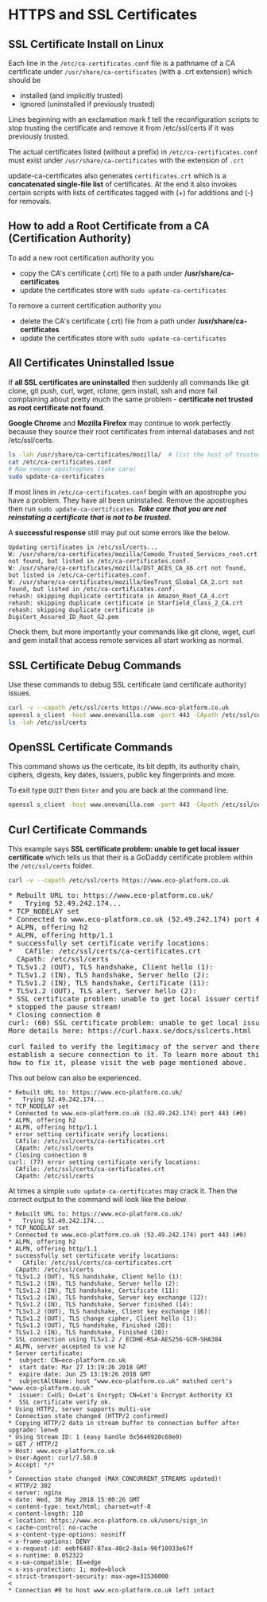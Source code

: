 
# HTTPS and SSL Certificates



## SSL Certificate Install on Linux

Each line in the `/etc/ca-certificates.conf` file is a pathname of a CA certificate under `/usr/share/ca-certificates` (with a .crt extension) which should be

- installed (and implicitly trusted)
- ignored (uninstalled if previously trusted)

Lines beginning with an exclamation mark **!** tell the reconfiguration scripts to stop trusting the certificate and remove it from /etc/ssl/certs if it was previously trusted.

The actual certificates listed (without a prefix) in `/etc/ca-certificates.conf` must exist under `/usr/share/ca-certificates` with the extension of `.crt`

update-ca-certificates also generates `certificates.crt` which is a **concatenated single-file list** of certificates. At the end it also invokes certain scripts with lists of certificates tagged with (+) for additions and (-) for removals.



## How to add a Root Certificate from a CA (Certification Authority)

To add a new root certification authority you

- copy the CA's certificate (.crt) file to a path under **/usr/share/ca-certificates**
- update the certificates store with `sudo update-ca-certificates`

To remove a current certification authority you

- delete the CA's certificate (.crt) file from a path under **/usr/share/ca-certificates**
- update the certificates store with `sudo update-ca-certificates`



## All Certificates Uninstalled Issue

If **all SSL certificates are uninstalled** then suddenly all commands like git clone, git push, curl, wget, rclone, gem install, ssh and more fail complaining about pretty much the same problem - **certificate not trusted as root certificate not found**.

**Google Chrome** and **Mozilla Firefox** may continue to work perfectly because they source their root certificates from internal databases and not /etc/ssl/certs.

``` bash
ls -lah /usr/share/ca-certificates/mozilla/  # list the host of trusted by derault certs
cat /etc/ca-certificates.conf
# Now remove apostrophes (take care)
sudo update-ca-certificates
```

If most lines in `/etc/ca-certificates.conf` begin with an apostrophe you have a problem. They have all been uninstalled. Remove the apostrophes then run `sudo update-ca-certificates`. *****Take care that you are not reinstating a certificate that is not to be trusted.*****

A **successful response** still may put out some errors like the below.

```
Updating certificates in /etc/ssl/certs...
W: /usr/share/ca-certificates/mozilla/Comodo_Trusted_Services_root.crt not found, but listed in /etc/ca-certificates.conf.
W: /usr/share/ca-certificates/mozilla/DST_ACES_CA_X6.crt not found, but listed in /etc/ca-certificates.conf.
W: /usr/share/ca-certificates/mozilla/GeoTrust_Global_CA_2.crt not found, but listed in /etc/ca-certificates.conf.
rehash: skipping duplicate certificate in Amazon_Root_CA_4.crt
rehash: skipping duplicate certificate in Starfield_Class_2_CA.crt
rehash: skipping duplicate certificate in DigiCert_Assured_ID_Root_G2.pem
```

Check them, but more importantly your commands like git clone, wget, curl and gem install that access remote services all start working as normal.



## SSL Certificate Debug Commands

Use these commands to debug SSL certificate (and certificate authority) issues.

``` bash
curl -v --capath /etc/ssl/certs https://www.eco-platform.co.uk
openssl s_client -host www.onevanilla.com -port 443 -CApath /etc/ssl/certs
ls -lah /etc/ssl/certs
```



## OpenSSL Certificate Commands

This command shows us the certicate, its bit depth, its authority chain, ciphers, digests, key dates, issuers, public key fingerprints and more.

To exit type `QUIT` then `Enter` and you are back at the command line.

``` bash
openssl s_client -host www.onevanilla.com -port 443 -CApath /etc/ssl/certs
```



## Curl Certificate Commands

This example says **SSL certificate problem: unable to get local issuer certificate** which tells us that their is a GoDaddy certificate problem within the `/etc/ssl/certs` folder.

``` bash
curl -v --capath /etc/ssl/certs https://www.eco-platform.co.uk
```

<pre>
* Rebuilt URL to: https://www.eco-platform.co.uk/
*   Trying 52.49.242.174...
* TCP_NODELAY set
* Connected to www.eco-platform.co.uk (52.49.242.174) port 443 (#0)
* ALPN, offering h2
* ALPN, offering http/1.1
* successfully set certificate verify locations:
*   CAfile: /etc/ssl/certs/ca-certificates.crt
  CApath: /etc/ssl/certs
* TLSv1.2 (OUT), TLS handshake, Client hello (1):
* TLSv1.2 (IN), TLS handshake, Server hello (2):
* TLSv1.2 (IN), TLS handshake, Certificate (11):
* TLSv1.2 (OUT), TLS alert, Server hello (2):
* SSL certificate problem: unable to get local issuer certificate
* stopped the pause stream!
* Closing connection 0
curl: (60) SSL certificate problem: unable to get local issuer certificate
More details here: https://curl.haxx.se/docs/sslcerts.html

curl failed to verify the legitimacy of the server and therefore could not
establish a secure connection to it. To learn more about this situation and
how to fix it, please visit the web page mentioned above.
</pre>


This out below can also be experienced.

```
* Rebuilt URL to: https://www.eco-platform.co.uk/
*   Trying 52.49.242.174...
* TCP_NODELAY set
* Connected to www.eco-platform.co.uk (52.49.242.174) port 443 (#0)
* ALPN, offering h2
* ALPN, offering http/1.1
* error setting certificate verify locations:
  CAfile: /etc/ssl/certs/ca-certificates.crt
  CApath: /etc/ssl/certs
* Closing connection 0
curl: (77) error setting certificate verify locations:
  CAfile: /etc/ssl/certs/ca-certificates.crt
  CApath: /etc/ssl/certs
```

At times a simple `sudo update-ca-certificates` may crack it.
Then the correct output to the command will look like the below.

```
* Rebuilt URL to: https://www.eco-platform.co.uk/
*   Trying 52.49.242.174...
* TCP_NODELAY set
* Connected to www.eco-platform.co.uk (52.49.242.174) port 443 (#0)
* ALPN, offering h2
* ALPN, offering http/1.1
* successfully set certificate verify locations:
*   CAfile: /etc/ssl/certs/ca-certificates.crt
  CApath: /etc/ssl/certs
* TLSv1.2 (OUT), TLS handshake, Client hello (1):
* TLSv1.2 (IN), TLS handshake, Server hello (2):
* TLSv1.2 (IN), TLS handshake, Certificate (11):
* TLSv1.2 (IN), TLS handshake, Server key exchange (12):
* TLSv1.2 (IN), TLS handshake, Server finished (14):
* TLSv1.2 (OUT), TLS handshake, Client key exchange (16):
* TLSv1.2 (OUT), TLS change cipher, Client hello (1):
* TLSv1.2 (OUT), TLS handshake, Finished (20):
* TLSv1.2 (IN), TLS handshake, Finished (20):
* SSL connection using TLSv1.2 / ECDHE-RSA-AES256-GCM-SHA384
* ALPN, server accepted to use h2
* Server certificate:
*  subject: CN=eco-platform.co.uk
*  start date: Mar 27 13:19:26 2018 GMT
*  expire date: Jun 25 13:19:26 2018 GMT
*  subjectAltName: host "www.eco-platform.co.uk" matched cert's "www.eco-platform.co.uk"
*  issuer: C=US; O=Let's Encrypt; CN=Let's Encrypt Authority X3
*  SSL certificate verify ok.
* Using HTTP2, server supports multi-use
* Connection state changed (HTTP/2 confirmed)
* Copying HTTP/2 data in stream buffer to connection buffer after upgrade: len=0
* Using Stream ID: 1 (easy handle 0x5646920c68e0)
> GET / HTTP/2
> Host: www.eco-platform.co.uk
> User-Agent: curl/7.58.0
> Accept: */*
> 
* Connection state changed (MAX_CONCURRENT_STREAMS updated)!
< HTTP/2 302 
< server: nginx
< date: Wed, 30 May 2018 15:00:26 GMT
< content-type: text/html; charset=utf-8
< content-length: 110
< location: https://www.eco-platform.co.uk/users/sign_in
< cache-control: no-cache
< x-content-type-options: nosniff
< x-frame-options: DENY
< x-request-id: eebf6487-87aa-40c2-8a1a-96f10933e67f
< x-runtime: 0.052322
< x-ua-compatible: IE=edge
< x-xss-protection: 1; mode=block
< strict-transport-security: max-age=31536000
< 
* Connection #0 to host www.eco-platform.co.uk left intact
```
